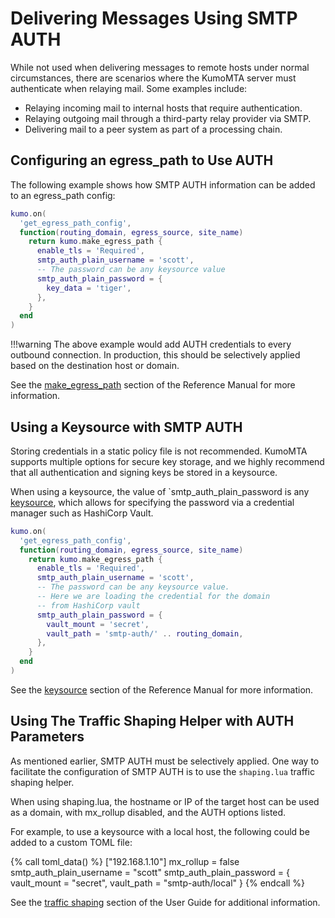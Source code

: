 # Delivering Messages Using SMTP AUTH

While not used when delivering messages to remote hosts under normal circumstances, there are scenarios where the KumoMTA server must authenticate when relaying mail. Some examples include:

* Relaying incoming mail to internal hosts that require authentication.
* Relaying outgoing mail through a third-party relay provider via SMTP.
* Delivering mail to a peer system as part of a processing chain.

## Configuring an egress_path to Use AUTH

The following example shows how SMTP AUTH information can be added to an egress_path config:

```lua
kumo.on(
  'get_egress_path_config',
  function(routing_domain, egress_source, site_name)
    return kumo.make_egress_path {
      enable_tls = 'Required',
      smtp_auth_plain_username = 'scott',
      -- The password can be any keysource value
      smtp_auth_plain_password = {
        key_data = 'tiger',
      },
    }
  end
)
```

!!!warning
    The above example would add AUTH credentials to every outbound connection. In production, this should be selectively applied based on the destination host or domain.

See the [make_egress_path](../../reference/kumo/make_egress_path/index.md) section of the Reference Manual for more information.

## Using a Keysource with SMTP AUTH

Storing credentials in a static policy file is not recommended. KumoMTA supports multiple options for secure key storage, and we highly recommend that all authentication and signing keys be stored in a keysource.

When using a keysource, the value of `smtp_auth_plain_password is any [keysource](../../reference/keysource.md), which allows for specifying the password via a credential manager such as HashiCorp Vault.

```lua
kumo.on(
  'get_egress_path_config',
  function(routing_domain, egress_source, site_name)
    return kumo.make_egress_path {
      enable_tls = 'Required',
      smtp_auth_plain_username = 'scott',
      -- The password can be any keysource value.
      -- Here we are loading the credential for the domain
      -- from HashiCorp vault
      smtp_auth_plain_password = {
        vault_mount = 'secret',
        vault_path = 'smtp-auth/' .. routing_domain,
      },
    }
  end
)
```

See the [keysource](https://docs.kumomta.com/reference/keysource/) section of the Reference Manual for more information.

## Using The Traffic Shaping Helper with AUTH Parameters

As mentioned earlier, SMTP AUTH must be selectively applied. One way to facilitate the configuration of SMTP AUTH is to use the `shaping.lua` traffic shaping helper.

When using shaping.lua, the hostname or IP of the target host can be used as a domain, with mx_rollup disabled, and the AUTH options listed.

For example, to use a keysource with a local host, the following could be added to a custom TOML file:

{% call toml_data() %}
["192.168.1.10"]
mx_rollup = false
smtp_auth_plain_username = "scott"
smtp_auth_plain_password = { vault_mount = "secret", vault_path = "smtp-auth/local" }
{% endcall %}

See the [traffic shaping](../configuration/trafficshaping.md#using-the-shapinglua-helper) section of the User Guide for additional information.
